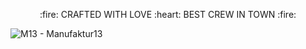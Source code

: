 <p align="center">
  :fire: CRAFTED WITH LOVE :heart: BEST CREW IN TOWN :fire:
</p>

![M13 - Manufaktur13](https://thoreg.github.io/m13/m13/static/img/Manufaktur13_Plakat_2020.jpg)

